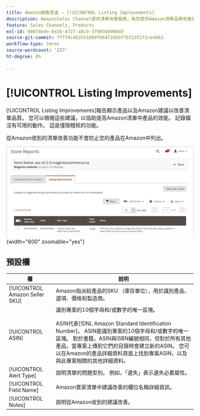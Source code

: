 ```yaml
---
title: Amazon銷售管道 — [!UICONTROL Listing Improvements]
description: AmazonSales Channel提供清單改善報表，為您提供Amazon清單品質改善的建議。
feature: Sales Channels, Products
exl-id: 880f4ede-6e2b-4727-a8cb-3798568980dd
source-git-commit: 7fff4c463551089fb64f2d5bf7bf23f272ce4663
workflow-type: tm+mt
source-wordcount: '227'
ht-degree: 0%

---
```


# [!UICONTROL Listing Improvements]

[!UICONTROL Listing Improvements]報告顯示產品以及Amazon建議以改善清單品質。 您可以檢閱這些建議，以協助提高Amazon清單中產品的效能。 記錄檔沒有可用的動作。 這是僅限稽核的功能。

從Amazon收到的清單改善功能不會防止您的產品在Amazon中列出。

![清單改進](assets/amazon-listing-improvements.png){width="600" zoomable="yes"}

## 預設欄

| 欄 | 說明 |
|--------------------------------|------------------------------------------------------------------------------------------------------------------------------------------------------------------------------------------------------------------------------------------------------------------------------------------------------------------------------------------------------------------------------------------------------------------------------------------------------------------------------------------|
| [!UICONTROL Amazon Seller SKU] | Amazon指派給產品的SKU （庫存單位），用於識別產品、選項、價格和製造商。 |
| [!UICONTROL ASIN] | 識別專案的10個字母和/或數字的唯一區塊。<br><br>ASIN代表[!DNL Amazon Standard Identification Number]。 ASIN是識別專案的10個字母和/或數字的唯一區塊。 對於書籍，ASIN與ISBN編號相同，但對於所有其他產品，當專案上傳到它們的目錄時會建立新的ASIN。 您可以在Amazon的產品詳細資料頁面上找到專案ASIN，以及與此專案相關的其他詳細資料。 |
| [!UICONTROL Alert Type] | 說明清單的問題型別。 例如，「遺失」表示遺失必要屬性。 |
| [!UICONTROL Field Name] | Amazon賣家清單中建議改善的欄位名稱詳細資訊。 |
| [!UICONTROL Notes] | 說明從Amazon收到的建議改善。 |
